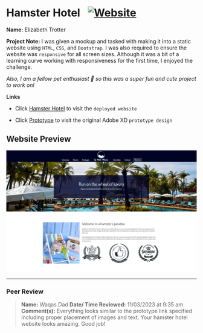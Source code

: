 # Hamster Hotel &ensp;<a href="https://hamsterhotel-five.vercel.app/">![Website](https://img.shields.io/website?url=https%3A%2F%2Fhamsterhotel-five.vercel.app%2F&up_message=ONLINE&up_color=%23355E3B&down_message=OFFLINE&down_color=%238B0000&style=for-the-badge&logo=vercel)</a>

**Name:** Elizabeth Trotter

**Project Note:** I was given a mockup and tasked with making it into a static website using `HTML`, `CSS`, and `Bootstrap`. I was also required to ensure the website was `responsive` for all screen sizes. Although it was a bit of a learning curve working with responsiveness for the first time, I enjoyed the challenge. 

*Also, I am a fellow pet enthusiast :feet: so this was a super fun and cute project to work on!*


**Links**
- Click [Hamster Hotel](https://hamsterhotel-five.vercel.app/) to visit the `deployed website`

- Click [Prototype](https://xd.adobe.com/spec/3e3b745f-aa5a-460e-5fd7-8cc90c248d21-480a/screen/2bce9ed2-c1ed-4a71-ae23-37c1e019d677/Web-1920-1/) 
to visit the original Adobe XD `prototype design`


## Website Preview

![Website preview](./images/hhpreview.png)


---


### Peer Review

> **Name:** Waqas Dad
> **Date/ Time Reviewed:** 11/03/2023 at 9:35 am
> **Comment(s):** Everything looks similar to the prototype link specified including proper placement of images and text. Your hamster hotel website looks amazing. Good job!
